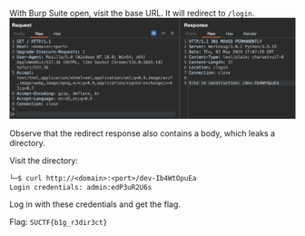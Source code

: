 With Burp Suite open, visit the base URL. It will redirect to `/login`.
![1.png](./screenshots/1.png)

Observe that the redirect response also contains a body, which leaks a directory.

Visit the directory:
```
└─$ curl http://<domain>:<port>/dev-Ib4WtOpuEa
Login credentials: admin:edP3uR2U6s
```

Log in with these credentials and get the flag.

Flag: `SUCTF{b1g_r3dir3ct}`